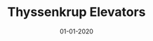 ---
draft: false
title: "Thyssenkrup Elevators"
date: 01-01-2020
type: main
external_url: ""
categories: ["App", "VR"]
roles: ["Technical Director", "Developer"]
image: assets/credits/tke-logo.png
---